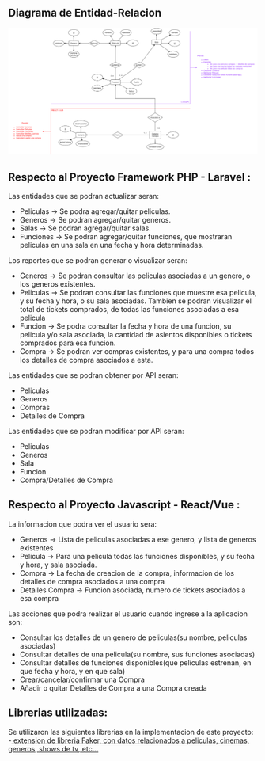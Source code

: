 ## Diagrama de Entidad-Relacion
![imagen](documentacion/DiagramaEntidad-Relacion.png)

## Respecto al Proyecto Framework PHP - Laravel :
Las entidades que se podran actualizar seran:
- Peliculas -> Se podra agregar/quitar peliculas.
- Generos -> Se podran agregar/quitar generos.
- Salas -> Se podran agregar/quitar salas.
- Funciones -> Se podran agregar/quitar funciones, que mostraran peliculas en una sala en una fecha y hora determinadas.

Los reportes que se podran generar o visualizar seran:
- Generos -> Se podran consultar las peliculas asociadas a un genero, o los generos existentes.
- Peliculas -> Se podran consultar las funciones que muestre esa pelicula, y su fecha y hora, o su sala asociadas. Tambien se podran visualizar el total de tickets comprados, de todas las funciones asociadas a esa pelicula
- Funcion -> Se podra consultar la fecha y hora de una funcion, su pelicula y/o sala asociada, la cantidad de asientos disponibles o tickets comprados para esa funcion.
- Compra -> Se podran ver compras existentes, y para una compra todos los detalles de compra asociados a esta.

Las entidades que se podran obtener por API seran:
- Peliculas
- Generos
- Compras
- Detalles de Compra

Las entidades que se podran modificar por API seran:
- Peliculas
- Generos
- Sala
- Funcion
- Compra/Detalles de Compra

## Respecto al Proyecto Javascript - React/Vue :
La informacion que podra ver el usuario sera:
- Generos -> Lista de peliculas asociadas a ese genero, y lista de generos existentes
- Pelicula -> Para una pelicula todas las funciones disponibles, y su fecha y hora, y sala asociada.
- Compra -> La fecha de creacion de la compra, informacion de los detalles de compra asociados a una compra
- Detalles Compra -> Funcion asociada, numero de tickets asociados a esa compra

Las acciones que podra realizar el usuario cuando ingrese a la aplicacion son:
- Consultar los detalles de un genero de peliculas(su nombre, peliculas asociadas)
- Consultar detalles de una pelicula(su nombre, sus funciones asociadas)
- Consultar detalles de funciones disponibles(que peliculas estrenan, en que fecha y hora, y en que sala)
- Crear/cancelar/confirmar una Compra
- Añadir o quitar Detalles de Compra a una Compra creada

## Librerias utilizadas:
Se utilizaron las siguientes librerias en la implementacion de este proyecto:
-<a href="https://github.com/JulienRAVIA/FakerCinemaProviders"> extension de libreria Faker, con datos relacionados a peliculas, cinemas, generos, shows de tv, etc...</a>
